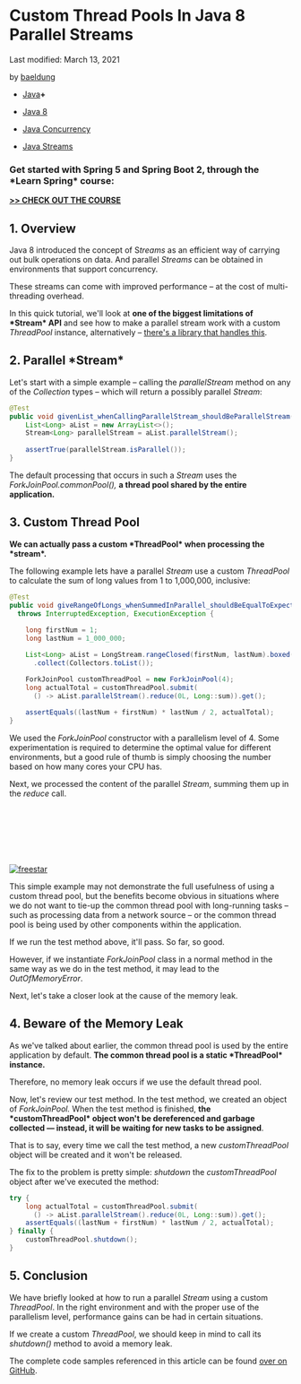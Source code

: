 # Custom Thread Pools In Java 8 Parallel Streams

Last modified: March 13, 2021

by [baeldung](https://www.baeldung.com/author/baeldung/)



- [Java](https://www.baeldung.com/category/java/)**+**

- [Java 8](https://www.baeldung.com/tag/java-8/)
- [Java Concurrency](https://www.baeldung.com/tag/java-concurrency/)
- [Java Streams](https://www.baeldung.com/tag/java-streams/)

### **Get started with Spring 5 and Spring Boot 2, through the \*Learn Spring\* course:**

**[>> CHECK OUT THE COURSE](https://www.baeldung.com/ls-course-start)**

## **1. Overview**

Java 8 introduced the concept of S*treams* as an efficient way of carrying out bulk operations on data. And parallel *Streams* can be obtained in environments that support concurrency.

These streams can come with improved performance – at the cost of multi-threading overhead.

In this quick tutorial, we'll look at **one of the biggest limitations of \*Stream\* API** and see how to make a parallel stream work with a custom *ThreadPool* instance, alternatively – [there's a library that handles this](https://github.com/pivovarit/parallel-collectors).

## **2. Parallel \*Stream\***

Let's start with a simple example – calling the *parallelStream* method on any of the *Collection* types – which will return a possibly parallel *Stream*:

```java
@Test
public void givenList_whenCallingParallelStream_shouldBeParallelStream(){
    List<Long> aList = new ArrayList<>();
    Stream<Long> parallelStream = aList.parallelStream();
        
    assertTrue(parallelStream.isParallel());
}
```

The default processing that occurs in such a *Stream* uses the *ForkJoinPool.commonPool(),* **a thread pool shared by the entire application.**

## **3. Custom Thread Pool**

**We can actually pass a custom \*ThreadPool\* when processing the \*stream\*.**

The following example lets have a parallel *Stream* use a custom *ThreadPool* to calculate the sum of long values from 1 to 1,000,000, inclusive:

```java
@Test
public void giveRangeOfLongs_whenSummedInParallel_shouldBeEqualToExpectedTotal() 
  throws InterruptedException, ExecutionException {
    
    long firstNum = 1;
    long lastNum = 1_000_000;

    List<Long> aList = LongStream.rangeClosed(firstNum, lastNum).boxed()
      .collect(Collectors.toList());

    ForkJoinPool customThreadPool = new ForkJoinPool(4);
    long actualTotal = customThreadPool.submit(
      () -> aList.parallelStream().reduce(0L, Long::sum)).get();
 
    assertEquals((lastNum + firstNum) * lastNum / 2, actualTotal);
}
```

We used the *ForkJoinPool* constructor with a parallelism level of 4. Some experimentation is required to determine the optimal value for different environments, but a good rule of thumb is simply choosing the number based on how many cores your CPU has.

Next, we processed the content of the parallel *Stream*, summing them up in the *reduce* call.

<iframe id="google_ads_iframe_/15184186/baeldung_incontent_dynamic_desktop_0" title="3rd party ad content" name="google_ads_iframe_/15184186/baeldung_incontent_dynamic_desktop_0" width="970" height="90" scrolling="no" marginwidth="0" marginheight="0" frameborder="0" sandbox="allow-forms allow-popups allow-popups-to-escape-sandbox allow-same-origin allow-scripts allow-top-navigation-by-user-activation" allow="conversion-measurement ‘src’" srcdoc="" data-google-container-id="9" data-load-complete="true" style="box-sizing: border-box; border: 0px; vertical-align: bottom;"></iframe>

[![freestar](https://a.pub.network/core/imgs/fslogo-green.svg)](https://freestar.com/?utm_medium=ad_container&utm_source=branding&utm_name=baeldung_incontent_dynamic_desktop)

This simple example may not demonstrate the full usefulness of using a custom thread pool, but the benefits become obvious in situations where we do not want to tie-up the common thread pool with long-running tasks – such as processing data from a network source – or the common thread pool is being used by other components within the application.

If we run the test method above, it'll pass. So far, so good.

However, if we instantiate *ForkJoinPool* class in a normal method in the same way as we do in the test method, it may lead to the *OutOfMemoryError*.

Next, let's take a closer look at the cause of the memory leak.

## 4. Beware of the Memory Leak

As we've talked about earlier, the common thread pool is used by the entire application by default. **The common thread pool is a static \*ThreadPool\* instance.**

Therefore, no memory leak occurs if we use the default thread pool.

Now, let's review our test method. In the test method, we created an object of *ForkJoinPool.* When the test method is finished, **the \*customThreadPool\* object won't be dereferenced and garbage collected — instead, it will be waiting for new tasks to be assigned**.

That is to say, every time we call the test method, a new *customThreadPool* object will be created and it won't be released.

The fix to the problem is pretty simple: *shutdown* the *customThreadPool* object after we've executed the method:

```java
try {
    long actualTotal = customThreadPool.submit(
      () -> aList.parallelStream().reduce(0L, Long::sum)).get();
    assertEquals((lastNum + firstNum) * lastNum / 2, actualTotal);
} finally {
    customThreadPool.shutdown();
}
```

## **5. Conclusion**

We have briefly looked at how to run a parallel *Stream* using a custom *ThreadPool*. In the right environment and with the proper use of the parallelism level, performance gains can be had in certain situations.

If we create a custom *ThreadPool*, we should keep in mind to call its *shutdown()* method to avoid a memory leak.

The complete code samples referenced in this article can be found [over on GitHub](https://github.com/eugenp/tutorials/tree/master/core-java-modules/core-java-concurrency-collections).